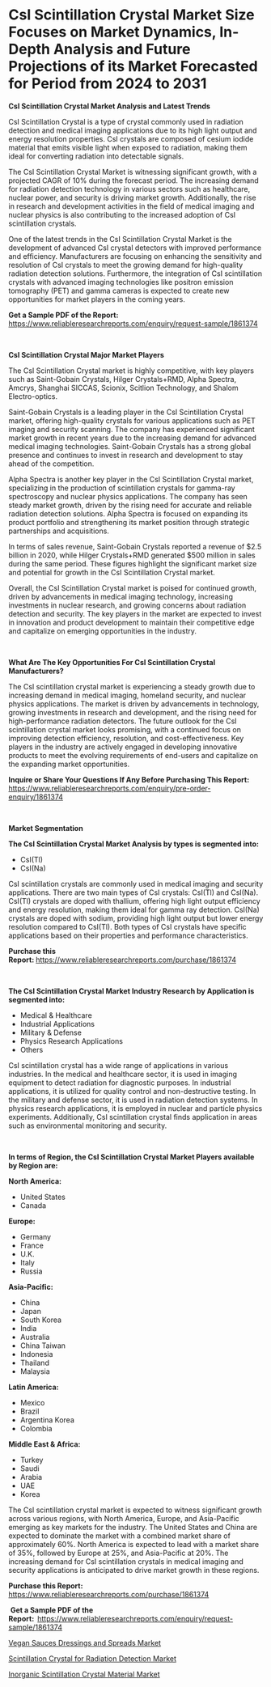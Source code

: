 <p><h1>CsI Scintillation Crystal Market Size Focuses on Market Dynamics, In-Depth Analysis and Future Projections of its Market Forecasted for Period from 2024 to 2031</h1></p><p><strong>CsI Scintillation Crystal Market Analysis and Latest Trends</strong></p>
<p><p>CsI Scintillation Crystal is a type of crystal commonly used in radiation detection and medical imaging applications due to its high light output and energy resolution properties. CsI crystals are composed of cesium iodide material that emits visible light when exposed to radiation, making them ideal for converting radiation into detectable signals.</p><p>The CsI Scintillation Crystal Market is witnessing significant growth, with a projected CAGR of 10% during the forecast period. The increasing demand for radiation detection technology in various sectors such as healthcare, nuclear power, and security is driving market growth. Additionally, the rise in research and development activities in the field of medical imaging and nuclear physics is also contributing to the increased adoption of CsI scintillation crystals.</p><p>One of the latest trends in the CsI Scintillation Crystal Market is the development of advanced CsI crystal detectors with improved performance and efficiency. Manufacturers are focusing on enhancing the sensitivity and resolution of CsI crystals to meet the growing demand for high-quality radiation detection solutions. Furthermore, the integration of CsI scintillation crystals with advanced imaging technologies like positron emission tomography (PET) and gamma cameras is expected to create new opportunities for market players in the coming years.</p></p>
<p><strong>Get a Sample PDF of the Report:&nbsp;</strong> <a href="https://www.reliableresearchreports.com/enquiry/request-sample/1861374">https://www.reliableresearchreports.com/enquiry/request-sample/1861374</a></p>
<p>&nbsp;</p>
<p><strong>CsI Scintillation Crystal Major Market Players</strong></p>
<p><p>The CsI Scintillation Crystal market is highly competitive, with key players such as Saint-Gobain Crystals, Hilger Crystals+RMD, Alpha Spectra, Amcrys, Shanghai SICCAS, Scionix, Scitlion Technology, and Shalom Electro-optics.</p><p>Saint-Gobain Crystals is a leading player in the CsI Scintillation Crystal market, offering high-quality crystals for various applications such as PET imaging and security scanning. The company has experienced significant market growth in recent years due to the increasing demand for advanced medical imaging technologies. Saint-Gobain Crystals has a strong global presence and continues to invest in research and development to stay ahead of the competition.</p><p>Alpha Spectra is another key player in the CsI Scintillation Crystal market, specializing in the production of scintillation crystals for gamma-ray spectroscopy and nuclear physics applications. The company has seen steady market growth, driven by the rising need for accurate and reliable radiation detection solutions. Alpha Spectra is focused on expanding its product portfolio and strengthening its market position through strategic partnerships and acquisitions.</p><p>In terms of sales revenue, Saint-Gobain Crystals reported a revenue of $2.5 billion in 2020, while Hilger Crystals+RMD generated $500 million in sales during the same period. These figures highlight the significant market size and potential for growth in the CsI Scintillation Crystal market.</p><p>Overall, the CsI Scintillation Crystal market is poised for continued growth, driven by advancements in medical imaging technology, increasing investments in nuclear research, and growing concerns about radiation detection and security. The key players in the market are expected to invest in innovation and product development to maintain their competitive edge and capitalize on emerging opportunities in the industry.</p></p>
<p>&nbsp;</p>
<p><strong>What Are The Key Opportunities For CsI Scintillation Crystal Manufacturers?</strong></p>
<p><p>The CsI scintillation crystal market is experiencing a steady growth due to increasing demand in medical imaging, homeland security, and nuclear physics applications. The market is driven by advancements in technology, growing investments in research and development, and the rising need for high-performance radiation detectors. The future outlook for the CsI scintillation crystal market looks promising, with a continued focus on improving detection efficiency, resolution, and cost-effectiveness. Key players in the industry are actively engaged in developing innovative products to meet the evolving requirements of end-users and capitalize on the expanding market opportunities.</p></p>
<p><strong>Inquire or Share Your Questions If Any Before Purchasing This Report:</strong> <a href="https://www.reliableresearchreports.com/enquiry/pre-order-enquiry/1861374">https://www.reliableresearchreports.com/enquiry/pre-order-enquiry/1861374</a></p>
<p>&nbsp;</p>
<p><strong>Market Segmentation</strong></p>
<p><strong>The CsI Scintillation Crystal Market Analysis by types is segmented into:</strong></p>
<p><ul><li>CsI(Tl)</li><li>CsI(Na)</li></ul></p>
<p><p>CsI scintillation crystals are commonly used in medical imaging and security applications. There are two main types of CsI crystals: CsI(Tl) and CsI(Na). CsI(Tl) crystals are doped with thallium, offering high light output efficiency and energy resolution, making them ideal for gamma ray detection. CsI(Na) crystals are doped with sodium, providing high light output but lower energy resolution compared to CsI(Tl). Both types of CsI crystals have specific applications based on their properties and performance characteristics.</p></p>
<p><strong>Purchase this Report:&nbsp;</strong><a href="https://www.reliableresearchreports.com/purchase/1861374">https://www.reliableresearchreports.com/purchase/1861374</a></p>
<p>&nbsp;</p>
<p><strong>The CsI Scintillation Crystal Market Industry Research by Application is segmented into:</strong></p>
<p><ul><li>Medical & Healthcare</li><li>Industrial Applications</li><li>Military & Defense</li><li>Physics Research Applications</li><li>Others</li></ul></p>
<p><p>CsI scintillation crystal has a wide range of applications in various industries. In the medical and healthcare sector, it is used in imaging equipment to detect radiation for diagnostic purposes. In industrial applications, it is utilized for quality control and non-destructive testing. In the military and defense sector, it is used in radiation detection systems. In physics research applications, it is employed in nuclear and particle physics experiments. Additionally, CsI scintillation crystal finds application in areas such as environmental monitoring and security.</p></p>
<p>&nbsp;</p>
<p><strong>In terms of Region, the CsI Scintillation Crystal Market Players available by Region are:</strong></p>
<p>
    <p> <strong> North America: </strong>
        <ul>
            <li>United States</li>
            <li>Canada</li>
        </ul>
        </p> 
    <p> <strong> Europe: </strong>
        <ul>
            <li>Germany</li>
            <li>France</li>
            <li>U.K.</li>
            <li>Italy</li>
            <li>Russia</li>
        </ul>
        </p> 
    <p> <strong> Asia-Pacific: </strong>
        <ul>
            <li>China</li>
            <li>Japan</li>
            <li>South Korea</li>
            <li>India</li>
            <li>Australia</li>
            <li>China Taiwan</li>
            <li>Indonesia</li>
            <li>Thailand</li>
            <li>Malaysia</li>
        </ul>
        </p> 
    <p> <strong> Latin America: </strong>
        <ul>
            <li>Mexico</li>
            <li>Brazil</li>
            <li>Argentina Korea</li>
            <li>Colombia</li>
        </ul>
        </p> 
    <p> <strong> Middle East & Africa: </strong>
        <ul>
            <li>Turkey</li>
            <li>Saudi</li>
            <li>Arabia</li>
            <li>UAE</li>
            <li>Korea</li>
        </ul>
    </p>
    </p>
<p><p>The CsI scintillation crystal market is expected to witness significant growth across various regions, with North America, Europe, and Asia-Pacific emerging as key markets for the industry. The United States and China are expected to dominate the market with a combined market share of approximately 60%. North America is expected to lead with a market share of 35%, followed by Europe at 25%, and Asia-Pacific at 20%. The increasing demand for CsI scintillation crystals in medical imaging and security applications is anticipated to drive market growth in these regions.</p></p>
<p><strong>Purchase this Report: </strong><a href="https://www.reliableresearchreports.com/purchase/1861374">https://www.reliableresearchreports.com/purchase/1861374</a></p>
<p>&nbsp;<strong>Get a Sample PDF of the Report:&nbsp;&nbsp;</strong><a href="https://www.reliableresearchreports.com/enquiry/request-sample/1861374">https://www.reliableresearchreports.com/enquiry/request-sample/1861374</a></p>
<p><strong></strong></p>
<p><p><a href="https://military-diascia-e68.notion.site/Vegan-Sauces-Dressings-and-Spreads-Market-Offers-Provide-Insightful-Data-for-the-Time-Period-from-20-b5df581d6bb5474bad2fd7e972622bc7">Vegan Sauces Dressings and Spreads Market</a></p><p><a href="https://github.com/peachesmcdowel1/Market-Research-Report-List-1/blob/main/scintillation-crystal-for-radiation-detection-market.md">Scintillation Crystal for Radiation Detection Market</a></p><p><a href="https://github.com/edytherolanlouisejk1miz0wig/Market-Research-Report-List-1/blob/main/inorganic-scintillation-crystal-material-market.md">Inorganic Scintillation Crystal Material Market</a></p></p>